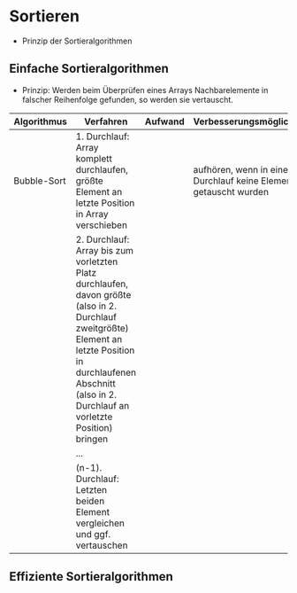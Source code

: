 # Sortieren

- Prinzip der Sortieralgorithmen


## Einfache Sortieralgorithmen

- Prinzip: Werden beim Überprüfen eines Arrays Nachbarelemente in falscher Reihenfolge gefunden, so werden sie vertauscht.

| Algorithmus | Verfahren                                                                                                                                                                                                            | Aufwand | Verbesserungsmöglichkeiten                                         |
|-------------|----------------------------------------------------------------------------------------------------------------------------------------------------------------------------------------------------------------------|---------|--------------------------------------------------------------------|
| Bubble-Sort | 1. Durchlauf: Array komplett durchlaufen, größte Element an letzte Position in Array verschieben                                                                                                                     |         |  aufhören, wenn in einem Durchlauf keine Elemente getauscht wurden |
|             | 2. Durchlauf: Array bis zum vorletzten Platz durchlaufen, davon größte (also in 2. Durchlauf zweitgrößte) Element an letzte Position in durchlaufenen Abschnitt (also in 2. Durchlauf an vorletzte Position) bringen |         |                                                                    |
|             | ...                                                                                                                                                                                                                  |         |                                                                    |
|             | (n-1). Durchlauf: Letzten beiden Element vergleichen und ggf. vertauschen                                                                                                                                            |         |                                                                    |



## Effiziente Sortieralgorithmen
